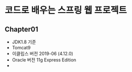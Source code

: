 # 코드로 배우는 스프링 웹 프로젝트

## Chapter01

- JDK1.8 기준
- Tomcat9
- 이클립스 버전 2019-06 (4.12.0)
- Oracle 버전 11g Express Edition
- 